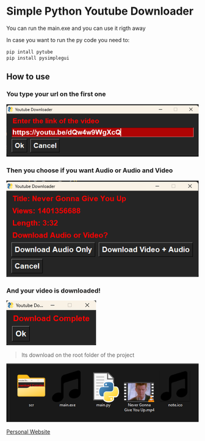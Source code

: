 # Simple Python Youtube Downloader

You can run the main.exe and you can use it rigth away

In case you want to run the py code you need to:
```
pip intall pytube
pip install pysimplegui
```
## How to use

### You type your url on the first one

![scr1](https://raw.githubusercontent.com/MikeTsak/py-simple-yt-downloader/main/scr/Screenshot_1.png)

### Then you choose if you want Audio or Audio and Video

![scr2](https://raw.githubusercontent.com/MikeTsak/py-simple-yt-downloader/main/scr/Screenshot_2.png)

### And your video is downloaded!

![scr3](https://raw.githubusercontent.com/MikeTsak/py-simple-yt-downloader/main/scr/Screenshot_3.png)

> Its download on the root folder of the project

![scr4](https://raw.githubusercontent.com/MikeTsak/py-simple-yt-downloader/main/scr/Screenshot_4.png)

[Personal Website](miketsak.gr)
